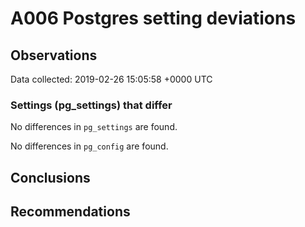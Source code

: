 # A006 Postgres setting deviations #

## Observations ##
Data collected: 2019-02-26 15:05:58 +0000 UTC  

### Settings (pg_settings) that differ ###

No differences in `pg_settings` are found.


No differences in `pg_config` are found.



## Conclusions ##


## Recommendations ##


